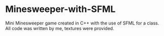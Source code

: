 # Minesweeper-with-SFML
Mini Minesweeper game created in C++ with the use of SFML for a class.
All code was written by me, textures were provided.
